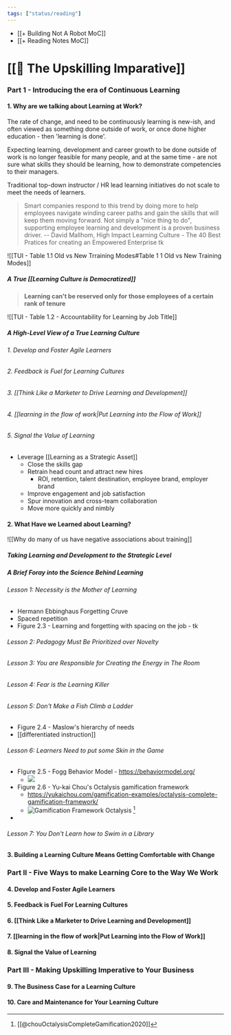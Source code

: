 ```yaml
---
tags: ["status/reading"]
---
```


- [[+ Building Not A Robot MoC]]
- [[+ Reading Notes MoC]]
# [[📘 The Upskilling Imparative]]


### Part 1 - Introducing the era of Continuous Learning

#### 1. Why are we talking about Learning at Work?

The rate of change, and need to be continuously learning is new-ish, and often viewed as something done outside of work, or once done higher education - then 'learning is done'.

Expecting learning, development and career growth to be done outside of work is no longer feasible for many people, and at the same time - are not sure what skills they should be learning, how to demonstrate competencies to their managers.

Traditional top-down instructor / HR lead learning initiatives do not scale to meet the needs of learners.

> Smart companies respond to this trend by doing more to help employees navigate winding career paths and gain the skills that will keep them moving forward. Not simply a "nice thing to do", supporting employee learning and development is a proven business driver. -- David Mallhom, High Impact Learning Culture - The 40 Best Pratices for creating an Empowered Enterprise tk

![[TUI - Table 1.1 Old vs New Trraining Modes#Table 1 1 Old vs New Training Modes]]


##### A True [[Learning Culture is Democratized]]

> **Learning can't be reserved only for those employees of a certain rank of tenure**

![[TUI - Table 1.2 - Accountability for Learning by Job Title]]

##### A High-Level View of a True Learning Culture

###### 1. Develop and Foster Agile Learners

###### 2. Feedback is Fuel for Learning Cultures

###### 3. [[Think Like a Marketer to Drive Learning and Development]]

###### 4. [[learning in the flow of work|Put Learning into the Flow of Work]]

###### 5. Signal the Value of Learning


- Leverage [[Learning as a Strategic Asset]]
	- Close the skills gap
	- Retrain head count and attract new hires
		- ROI, retention, talent destination, employee brand, employer brand
	- Improve engagement and job satisfaction
	- Spur innovation and cross-team collaboration
	- Move more quickly and nimbly

#### 2. What Have we Learned about Learning?

![[Why do many of us have negative associations about training]]

##### Taking Learning and Development to the Strategic Level

##### A Brief Foray into the Science Behind Learning

###### Lesson 1: Necessity is the Mother of Learning

- Hermann Ebbinghaus Forgetting Cruve
- Spaced repetition
- Figure 2.3 - Learning and forgetting with spacing on the job - tk


###### Lesson 2:  Pedagogy Must Be Prioritized over Novelty 

###### Lesson 3:  You are Responsible for Creating the Energy in The Room

###### Lesson 4:  Fear is the Learning Killer

###### Lesson 5:  Don't Make a Fish Climb a Ladder

- Figure 2.4 - Maslow's hierarchy of needs
- [[differentiated instruction]]

###### Lesson 6:  Learners Need to put some Skin in the Game

- FIgure 2.5 - Fogg Behavior Model - https://behaviormodel.org/
	- ![](https://behaviormodel.org/wp-content/uploads/2020/08/Fogg-Behavior-Model.jpg)
- Figure 2.6 - Yu-kai Chou's Octalysis gamification framework
	- https://yukaichou.com/gamification-examples/octalysis-complete-gamification-framework/
	- ![Gamification Framework Octalysis](https://i2.wp.com/yukaichou.com/wp-content/uploads/2020/12/Gamification-Framework.jpeg?resize=825%2C510&ssl=1) [^chouOctalysisCompleteGamification2020]
- 

[^chouOctalysisCompleteGamification2020]: [[@chouOctalysisCompleteGamification2020]]

###### Lesson 7:  You Don't Learn how to Swim in a Library

#### 3. Building a Learning Culture Means Getting Comfortable with Change

### Part II - Five Ways to make Learning Core to the Way We Work

#### 4. Develop and Foster Agile Learners

#### 5. Feedback is Fuel For Learning Cultures

#### 6. [[Think Like a Marketer to Drive Learning and Development]]

#### 7. [[learning in the flow of work|Put Learning into the Flow of Work]]

#### 8. Signal the Value of Learning


### Part III - Making Upskilling Imperative to Your Business

#### 9. The Business Case for a Learning Culture 

#### 10. Care and Maintenance for Your Learning Culture